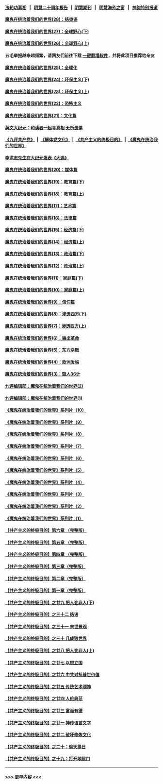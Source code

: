 #### [法轮功真相](https://github.com/gfw-breaker/truth/blob/master/README.md?t=0) &nbsp;&nbsp;|&nbsp;&nbsp; [明慧二十周年报告](https://github.com/gfw-breaker/mh-reports/blob/master/README.md?t=0) &nbsp;&nbsp;|&nbsp;&nbsp;[明慧期刊](https://github.com/gfw-breaker/mh-qikan) &nbsp;&nbsp;|&nbsp;&nbsp; [明慧海外之窗](https://github.com/gfw-breaker/mh-news/blob/master/README.md?t=0) &nbsp;&nbsp;|&nbsp;&nbsp; [神韵特别报道](https://github.com/gfw-breaker/mh-news/blob/master/shenyun.md?t=0)
#### [魔鬼在统治着我们的世界(28)：结束语](../pages/nsc422/n10936246.md?t=07130951) 
#### [魔鬼在统治着我们的世界(27)：全球野心(下)](../pages/nsc422/n10928319.md?t=07130951) 
#### [魔鬼在统治着我们的世界(26)：全球野心(上)](../pages/nsc422/n10900318.md?t=07130951) 
#### 五毛举报越来越频繁，请网友们前往下载 [一键翻墙软件](https://github.com/gfw-breaker/ssr-accounts)，并将此项目推荐给亲友
#### [魔鬼在统治着我们的世界(25)：全球化](../pages/nsc422/n10788205.md?t=07130951) 
#### [魔鬼在统治着我们的世界(24)：环保主义(下)](../pages/nsc422/n10695307.md?t=07130951) 
#### [魔鬼在统治着我们的世界(23)：环保主义(上)](../pages/nsc422/n10688613.md?t=07130951) 
#### [魔鬼在统治着我们的世界(22)：恐怖主义](../pages/nsc422/n10614727.md?t=07130951) 
#### [魔鬼在统治着我们的世界(21)：文化篇](../pages/nsc422/n10597706.md?t=07130951) 
#### [英文大纪元：和读者一起寻真相 无所畏惧](../pages/nsc422/n12542027.md?t=07130951) 
#### [《九评共产党》](https://github.com/begood0513/9ping.md/blob/master/README.md) &nbsp;|&nbsp; [《解体党文化》](../../../../jtdwh.md/blob/master/README.md)  &nbsp;|&nbsp; [《共产主义的终极目的》](../../../../gczydzjmd.md/blob/master/README.md) &nbsp;|&nbsp; [《魔鬼在统治我们的世界》](../../../../mgztzwmdsj.md/blob/master/README.md) 
#### [李洪志先生在大纪元发表《大选》](../pages/nsc422/n12534746.md?t=07130951) 
#### [魔鬼在统治着我们的世界(20)：媒体篇](../pages/nsc422/n10586579.md?t=07130951) 
#### [魔鬼在统治着我们的世界(19)：教育篇(下)](../pages/nsc422/n10564808.md?t=07130951) 
#### [魔鬼在统治着我们的世界(18)：教育篇(上)](../pages/nsc422/n10526970.md?t=07130951) 
#### [魔鬼在统治着我们的世界(17)：艺术篇](../pages/nsc422/n10499093.md?t=07130951) 
#### [魔鬼在统治着我们的世界(16)：法律篇](../pages/nsc422/n10485969.md?t=07130951) 
#### [魔鬼在统治着我们的世界(15)：经济篇(下)](../pages/nsc422/n10469975.md?t=07130951) 
#### [魔鬼在统治着我们的世界(14)：经济篇(上)](../pages/nsc422/n10457370.md?t=07130951) 
#### [魔鬼在统治着我们的世界(13)：政治篇(下)](../pages/nsc422/n10448270.md?t=07130951) 
#### [魔鬼在统治着我们的世界(12)：政治篇(上)](../pages/nsc422/n10444576.md?t=07130951) 
#### [魔鬼在统治着我们的世界(11)：家庭篇(下)](../pages/nsc422/n10440961.md?t=07130951) 
#### [魔鬼在统治着我们的世界(10)：家庭篇(上)](../pages/nsc422/n10435448.md?t=07130951) 
#### [魔鬼在统治着我们的世界(9)：信仰篇](../pages/nsc422/n10432159.md?t=07130951) 
#### [魔鬼在统治着我们的世界(8)：渗透西方(下)](../pages/nsc422/n10429603.md?t=07130951) 
#### [魔鬼在统治着我们的世界(7)：渗透西方(上)](../pages/nsc422/n10426013.md?t=07130951) 
#### [魔鬼在统治着我们的世界(6)：输出革命](../pages/nsc422/n10421536.md?t=07130951) 
#### [魔鬼在统治着我们的世界(5)：东方杀戮](../pages/nsc422/n10417707.md?t=07130951) 
#### [魔鬼在统治着我们的世界(4)：欧洲发端](../pages/nsc422/n10414890.md?t=07130951) 
#### [魔鬼在统治着我们的世界(3)：毁人36计](../pages/nsc422/n10411583.md?t=07130951) 
#### [九评编辑部：魔鬼在统治着我们的世界(2)](../pages/nsc422/n10410036.md?t=07130951) 
#### [九评编辑部：魔鬼在统治着我们的世界(1)](../pages/nsc422/n10406825.md?t=07130951) 
#### [《魔鬼在统治着我们的世界》系列片（10）](../pages/nsc422/n12292670.md?t=07130951) 
#### [《魔鬼在统治着我们的世界》系列片（9）](../pages/nsc422/n12290859.md?t=07130951) 
#### [《魔鬼在统治着我们的世界》系列片（8）](../pages/nsc422/n12287445.md?t=07130951) 
#### [《魔鬼在统治着我们的世界》系列片（7）](../pages/nsc422/n12283425.md?t=07130951) 
#### [《魔鬼在统治着我们的世界》系列片（6）](../pages/nsc422/n12282314.md?t=07130951) 
#### [《魔鬼在统治着我们的世界》系列片（5）](../pages/nsc422/n12281419.md?t=07130951) 
#### [《魔鬼在统治着我们的世界》系列片（4）](../pages/nsc422/n12274024.md?t=07130951) 
#### [《魔鬼在统治着我们的世界》系列片（3）](../pages/nsc422/n12271322.md?t=07130951) 
#### [《魔鬼在统治着我们的世界》系列片（2）](../pages/nsc422/n12269049.md?t=07130951) 
#### [《魔鬼在统治着我们的世界》系列片（1）](../pages/nsc422/n12267575.md?t=07130951) 
#### [【共产主义的终极目的】第六章 （完整版）](../pages/nsc422/n11428913.md?t=07130951) 
#### [【共产主义的终极目的】第五章 （完整版）](../pages/nsc422/n11428912.md?t=07130951) 
#### [【共产主义的终极目的】第四章 （完整版）](../pages/nsc422/n11428907.md?t=07130951) 
#### [【共产主义的终极目的】第三章（完整版）](../pages/nsc422/n11428848.md?t=07130951) 
#### [【共产主义的终极目的】第二章（完整版）](../pages/nsc422/n11428831.md?t=07130951) 
#### [【共产主义的终极目的】第一章（完整版）](../pages/nsc422/n11417651.md?t=07130951) 
#### [【共产主义的终极目的】之廿九 把人变非人(下)](../pages/nsc422/n11344140.md?t=07130951) 
#### [【共产主义的终极目的】之三十二 结语](../pages/nsc422/n11360535.md?t=07130951) 
#### [【共产主义的终极目的】之三十一 末世景观](../pages/nsc422/n11351129.md?t=07130951) 
#### [【共产主义的终极目的】之三十 几成狼世界](../pages/nsc422/n11348280.md?t=07130951) 
#### [【共产主义的终极目的】之廿八 把人变非人(上)](../pages/nsc422/n11340492.md?t=07130951) 
#### [【共产主义的终极目的】之廿七 以恨立国](../pages/nsc422/n11336944.md?t=07130951) 
#### [【共产主义的终极目的】之廿六 中共对抗普世价值](../pages/nsc422/n11324785.md?t=07130951) 
#### [【共产主义的终极目的】之廿五 传统艺术颂神](../pages/nsc422/n11296396.md?t=07130951) 
#### [【共产主义的终极目的】之廿四 人伦典范](../pages/nsc422/n11296397.md?t=07130951) 
#### [【共产主义的终极目的】之廿三 富而有德](../pages/nsc422/n11283598.md?t=07130951) 
#### [【共产主义的终极目的】之廿一 神传语言文字](../pages/nsc422/n11263265.md?t=07130951) 
#### [【共产主义的终极目的】之廿二 破坏修炼文化](../pages/nsc422/n11245728.md?t=07130951) 
#### [【共产主义的终极目的】之二十：偷天换日](../pages/nsc422/n11238846.md?t=07130951) 
#### [【共产主义的终极目的】之十九：打开地狱门](../pages/nsc422/n11206376.md?t=07130951) 

----
#### [ >>> 更早内容 <<< ](../indexes/nsc422-earlier.md)

